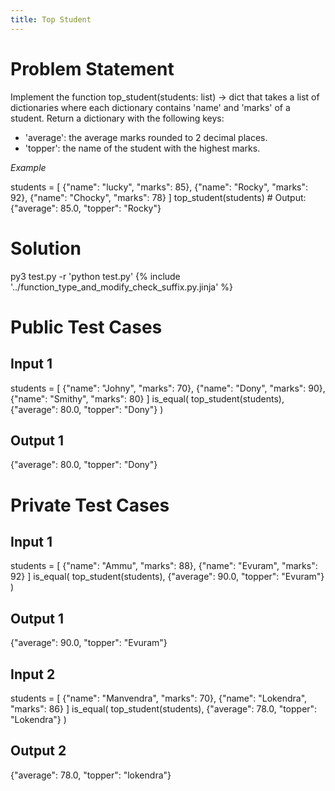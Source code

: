 ```yaml
---
title: Top Student
---
```


# Problem Statement

Implement the function top_student(students: list) -> dict that takes a list of dictionaries where each dictionary contains 'name' and 'marks' of a student. Return a dictionary with the following keys:

- 'average': the average marks rounded to 2 decimal places.
- 'topper': the name of the student with the highest marks.

*Example*

students = [
    {"name": "lucky", "marks": 85},
    {"name": "Rocky", "marks": 92},
    {"name": "Chocky", "marks": 78}
]
top_student(students) # Output: {"average": 85.0, "topper": "Rocky"}


# Solution

py3 test.py -r 'python test.py'
<template>
def top_student(students: list) -> dict:
    '''
    Find the average marks and the student with the highest marks.
    Arguments:
    students: list - a list of dictionaries containing 'name' and 'marks'.
    Return: dict - a dictionary with 'average' and 'topper'.
    '''
    <los>...</los>
    <sol>
    average = round(sum(s['marks'] for s in students) / len(students), 2)
    topper = max(students, key=lambda x: x['marks'])['name']
    return {'average': average, 'topper': topper}  </sol>

</template>
<suffix_invisible>
{% include '../function_type_and_modify_check_suffix.py.jinja' %}
</suffix_invisible>


# Public Test Cases

## Input 1


students = [
    {"name": "Johny", "marks": 70},
    {"name": "Dony", "marks": 90},
    {"name": "Smithy", "marks": 80}
]
is_equal(
    top_student(students),
    {"average": 80.0, "topper": "Dony"}
)


## Output 1


{"average": 80.0, "topper": "Dony"}


# Private Test Cases

## Input 1


students = [
    {"name": "Ammu", "marks": 88},
    {"name": "Evuram", "marks": 92}
]
is_equal(
    top_student(students),
    {"average": 90.0, "topper": "Evuram"}
)


## Output 1


{"average": 90.0, "topper": "Evuram"}


## Input 2


students = [
    {"name": "Manvendra", "marks": 70},
    {"name": "Lokendra", "marks": 86}
]
is_equal(
    top_student(students),
    {"average": 78.0, "topper": "Lokendra"}
)


## Output 2


{"average": 78.0, "topper": "lokendra"}
